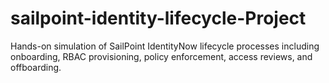 # sailpoint-identity-lifecycle-Project
Hands-on simulation of SailPoint IdentityNow lifecycle processes including onboarding, RBAC provisioning, policy enforcement, access reviews, and offboarding.
